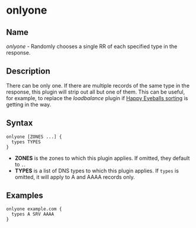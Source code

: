# onlyone

## Name

*onlyone* - Randomly chooses a single RR of each specified type in the response.

## Description

There can be only one. If there are multiple records of the same type in the response,
this plugin will strip out all but one of them. This can be useful, for example, to
replace the *loadbalance* plugin if [Happy Eyeballs sorting](https://tools.ietf.org/html/rfc8305#section-4)
is getting in the way.

## Syntax

~~~
onlyone [ZONES ...] {
  types TYPES
}
~~~

* **ZONES** is the zones to which this plugin applies. If omitted, they default to `.`.
* **TYPES** is a list of DNS types to which this plugin applies. If `types` is omitted, it
  will apply to A and AAAA records only.

## Examples

~~~
onlyone example.com {
  types A SRV AAAA
}
~~~
